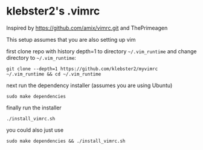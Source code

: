 # klebster2's .vimrc

Inspired by https://github.com/amix/vimrc.git and ThePrimeagen

This setup assumes that you are also setting up vim

first clone repo with history depth=1 to directory `~/.vim_runtime` and change directory to `~/.vim_runtime`:

`git clone --depth=1 https://github.com/klebster2/myvimrc ~/.vim_runtime && cd ~/.vim_runtime`

next run the dependency installer (assumes you are using Ubuntu)

`sudo make dependencies`

finally run the installer

`./install_vimrc.sh`

you could also just use

`sudo make dependencies && ./install_vimrc.sh`
